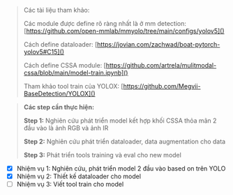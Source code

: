 > Các tài liệu tham khảo:
>
> Các module được define rõ ràng nhất là ở mm detection: [https://github.com/open-mmlab/mmyolo/tree/main/configs/yolov5]()
>
> Cách define dataloader: [https://jovian.com/zachwad/boat-pytorch-yolov5#C15]()
>
> Cách define CSSA module: [https://github.com/artrela/mulitmodal-cssa/blob/main/model-train.ipynb]()
>
> Tham khảo tool train của YOLOX: [https://github.com/Megvii-BaseDetection/YOLOX]()

> **Các step cần thực hiện:**
>
> **Step 1:** Nghiên cứu phát triển model kết hợp khối CSSA thỏa mãn 2 đầu vào là ảnh RGB và ảnh IR
>
> **Step 2:** Nghiên cứu phát triển dataloader, data augmentation cho data
>
> **Step 3:** Phát triển tools training và eval cho new model

* [X] Nhiệm vụ 1: Nghiên cứu, phát triển model 2 đầu vào based on trên YOLO
* [X] Nhiệm vụ 2: Thiết kế dataloader cho model
* [ ] Nhiệm vụ 3: Viết tool train cho model
